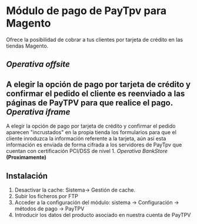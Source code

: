 Módulo de pago de PayTpv para Magento
=====================================

Ofrece la posibilidad de cobrar a tus clientes por tarjeta de crédito en las tiendas Magento.

*Operativa offsite*
 -----------------
A elegir la opción de pago por tarjeta de crédito y confirmar el pedido el cliente es reenviado a las páginas de PayTPV para que realice el pago.
*Operativa iframe*
 ----------------
A elegir la opción de pago por tarjeta de crédito y confirmar el pedido aparecen "incrustados" en la propia tienda los formularios para que el cliente inroduzca la información referente a la tarjeta, aún así esta información es enviada de forma cifrada a los servidores de PayTpv que cuentan con certificación PCI/DSS de nivel 1.
*Operativa BankStore* **(Proximamente)**


Instalación
-----------
1. Desactivar la cache: Sistema-> Gestión de cache.
1. Subir los ficheros por FTP
1. Acceder a la configuración del módulo: sistema -> Configuración -> métodos de pago -> PayTPV
1. Introducir los datos del producto asociado en nuestra cuenta de PayTPV



